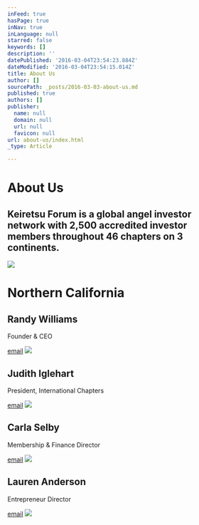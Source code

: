 ```yaml
---
inFeed: true
hasPage: true
inNav: true
inLanguage: null
starred: false
keywords: []
description: ''
datePublished: '2016-03-04T23:54:23.884Z'
dateModified: '2016-03-04T23:54:15.014Z'
title: About Us
author: []
sourcePath: _posts/2016-03-03-about-us.md
published: true
authors: []
publisher:
  name: null
  domain: null
  url: null
  favicon: null
url: about-us/index.html
_type: Article

---
```

# About Us

## Keiretsu Forum is a global angel investor network with 2,500 accredited investor members throughout 46 chapters on 3 continents.
![](https://the-grid-user-content.s3-us-west-2.amazonaws.com/3d852adc-43a7-4573-bee2-f5d2ca6070f2.jpg)

# Northern California

## Randy Williams

Founder & CEO

[email][0]
![](https://the-grid-user-content.s3-us-west-2.amazonaws.com/3c8fdf60-8ff9-4eb3-997a-6241bda8c1e2.jpg)

## Judith Iglehart

President, International Chapters

[email][1]
![](https://the-grid-user-content.s3-us-west-2.amazonaws.com/79384efd-d862-4502-856f-ae01c89297a4.jpg)

## Carla Selby

Membership & Finance Director

[email][2]
![](https://the-grid-user-content.s3-us-west-2.amazonaws.com/de7e158f-5e77-457e-a0ea-847f55db4e28.jpg)

## Lauren Anderson

Entrepreneur Director

[email][3]
![](https://the-grid-user-content.s3-us-west-2.amazonaws.com/05b42123-a408-4bca-93f7-de8714d93c7f.jpg)

[0]: mailto:randy@keirestuforum.com
[1]: mailto:judi@keiretsuforum.com
[2]: mailto:carla@keiretsuforum.com
[3]: landerson@keiretsuforum.com